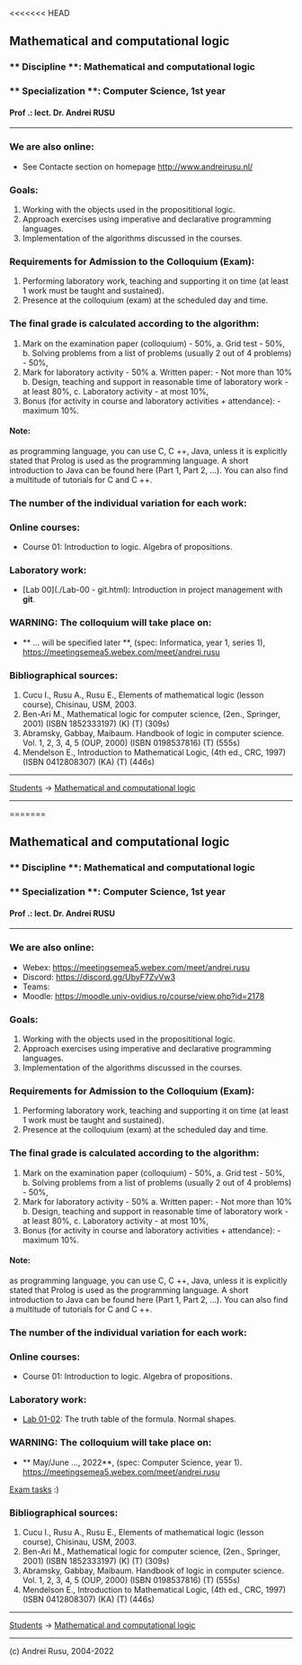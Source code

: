 <<<<<<< HEAD
## Mathematical and computational logic

### ** Discipline **: Mathematical and computational logic

### ** Specialization **:  Computer Science, 1st year

#### Prof .: lect. Dr. Andrei RUSU

---

### We are also online: 

- See Contacte section on homepage http://www.andreirusu.nl/


### Goals:

1. Working with the objects used in the proposititional  logic.
2. Approach exercises using imperative and declarative programming languages. 
3. Implementation of the algorithms discussed in the courses.

### Requirements for Admission to the Colloquium (Exam):

1. Performing laboratory work, teaching and supporting it on time (at least 1 work must be taught and sustained).
2. Presence at the colloquium (exam) at the scheduled day and time.

### The final grade is calculated according to the algorithm:

1. Mark on the examination paper (colloquium) - 50%,
   a. Grid test - 50%,
   b. Solving problems from a list of problems (usually 2 out of 4 problems) - 50%,
2. Mark for laboratory activity - 50%
   a. Written paper: - Not more than 10%
   b. Design, teaching and support in reasonable time of laboratory work - at least 80%,
   c. Laboratory activity - at most 10%,
3. Bonus (for activity in course and laboratory activities + attendance): - maximum 10%.

#### Note:

as programming language, you can use C, C ++, Java, unless it is explicitly stated that Prolog is used as the programming language. A short introduction to Java can be found here (Part 1, Part 2, ...). You can also find a multitude of tutorials for C and C ++.

### The number of the individual variation for each work:

<!--
* [Computer Science](./cs1.html), year 1 (cs1)
* [Informatics, series 1](./info1s1.html), year 1 (info1s1)
* Mathematics-Informatics, year 2 (2017)
-->

### Online courses:
* Course 01: Introduction to logic. Algebra of propositions.
<!--
* Course 02: The classical logic of propositions. Tautologies. Inconsistences. 
* Course 03: Normal forms. Minimization of normal forms. 
* Course 04: Axiomatization of classical logic. Sequences of deduction. Theorems. 
* [Course 05](): Sintactic methods for proving theorems in the classical logic of propositions. 
* Other corces are online on Discord platform. 
-->
### Laboratory work:

* [Lab 00](./Lab-00 - git.html): Introduction in project management with __git__.
<!--
* [Lab 01-02](./LC-cs1-lab-01-02.html): The truth table of the formula. Normal shapes.
* [Lab 03-04](./LC-cs1-lab-03-04.html): Normal forms. Minimal normal forms.
* [Lab 05-06](./LC-cs1-lab-05-06.html): Resolution method to determine logical consequences.
* [Lab 07-08](./LC-cs1-lab-07-08.html): Semantics of formulas in predicate calculus
* [Lab 01-02](./LC-cs1-lab-01-02.html): The truth table of the formula. Normal shapes.
* [Lab 03-04](./LC-cs1-lab-03-04.html): Minimal normal forms.
* [Lab 05-06](./LC-cs1-lab-05-06.html): Resolution method to determine logical consequences.
* [Lab 07-08](./LC-cs1-lab-07-08.html): Semantics of formulas in predicate calculus
* [Lab 09-10](./LC-cs1-lab-09-10.html): The Herbrand Universe. Herbrand base. Herbrand's interpretation. 
* [Lab 11-12](./LC-cs1-lab-11-12.html): Semantics of formulas in predicate calculus, 2
* [Lab 13-14](./index-LC-cs1.html): Declarative programming elements.
-->

<!--
#### Upload every laboratory work on the server according to the links. 

[Uploaded laboratory works](https://drive.google.com/open?id=18tu8nixipjUqjjqVyb4s1a4e3-evHnwx): la 24 mai 2020

- Lab 01-02: http://s.go.ro/2vwvt9ia
- Lab 03-04: http://s.go.ro/n35na6wm
- Lab 05-06: http://s.go.ro/edh8l751
- Lab 07-08: http://s.go.ro/r3op3h8r
- Lab 09-10: http://s.go.ro/rbjbe5fg
- Lab 11-12: http://s.go.ro/dtvu54l9

The name of the file must follow the format: 
**Lab 01-02, Rusu Andrei, andrei.rusu.teach@gmail.com.zip**

Passwords for uploading files are on the Discord channel. 
-->

### WARNING: The colloquium will take place on:

* ** ... will be specified later **, (spec: Informatica, year 1, series 1), https://meetingsemea5.webex.com/meet/andrei.rusu

### Bibliographical sources:

1. Cucu I., Rusu A., Rusu E., Elements of mathematical logic (lesson course), Chisinau, USM, 2003.
2. Ben-Ari M., Mathematical logic for computer science, (2en., Springer, 2001) (ISBN 1852333197) (K) (T) (309s)
3. Abramsky, Gabbay, Maibaum. Handbook of logic in computer science. Vol. 1, 2, 3, 4, 5 (OUP, 2000) (ISBN 0198537816) (T) (555s)
4. Mendelson E., Introduction to Mathematical Logic, (4th ed., CRC, 1997) (ISBN 0412808307) (KA) (T) (446s)

***

[Students](./) -> [Mathematical and computational logic]()

---

=======
## Mathematical and computational logic

### ** Discipline **: Mathematical and computational logic

### ** Specialization **:  Computer Science, 1st year

#### Prof .: lect. Dr. Andrei RUSU

---

### We are also online: 
- Webex: https://meetingsemea5.webex.com/meet/andrei.rusu
- Discord: https://discord.gg/UbyF7ZvVw3
- Teams: 
- Moodle: https://moodle.univ-ovidius.ro/course/view.php?id=2178


### Goals:

1. Working with the objects used in the proposititional  logic.
2. Approach exercises using imperative and declarative programming languages. 
3. Implementation of the algorithms discussed in the courses.

### Requirements for Admission to the Colloquium (Exam):

1. Performing laboratory work, teaching and supporting it on time (at least 1 work must be taught and sustained).
2. Presence at the colloquium (exam) at the scheduled day and time.

### The final grade is calculated according to the algorithm:

1. Mark on the examination paper (colloquium) - 50%,
   a. Grid test - 50%,
   b. Solving problems from a list of problems (usually 2 out of 4 problems) - 50%,
2. Mark for laboratory activity - 50%
   a. Written paper: - Not more than 10%
   b. Design, teaching and support in reasonable time of laboratory work - at least 80%,
   c. Laboratory activity - at most 10%,
3. Bonus (for activity in course and laboratory activities + attendance): - maximum 10%.

#### Note:

as programming language, you can use C, C ++, Java, unless it is explicitly stated that Prolog is used as the programming language. A short introduction to Java can be found here (Part 1, Part 2, ...). You can also find a multitude of tutorials for C and C ++.

### The number of the individual variation for each work:

<!--
* [Computer Science](./cs1.html), year 1 (cs1)
* [Informatics, series 1](./info1s1.html), year 1 (info1s1)
* Mathematics-Informatics, year 2 (2017)
-->

### Online courses:
* Course 01: Introduction to logic. Algebra of propositions.
<!--
* Course 02: The classical logic of propositions. Tautologies. Inconsistences. 
* Course 03: Normal forms. Minimization of normal forms. 
* Course 04: Axiomatization of classical logic. Sequences of deduction. Theorems. 
* [Course 05](): Sintactic methods for proving theorems in the classical logic of propositions. 
* Other corces are online on Discord platform. 
-->
### Laboratory work:

* [Lab 01-02](./LC-cs1-lab-01-02.html): The truth table of the formula. Normal shapes.
<!--
* [Lab 03-04](./LC-cs1-lab-03-04.html): Normal forms. Minimal normal forms.
* [Lab 05-06](./LC-cs1-lab-05-06.html): Resolution method to determine logical consequences.
* [Lab 07-08](./LC-cs1-lab-07-08.html): Semantics of formulas in predicate calculus

* [Lab 01-02](./LC-cs1-lab-01-02.html): The truth table of the formula. Normal shapes.
* [Lab 03-04](./LC-cs1-lab-03-04.html): Minimal normal forms.
* [Lab 05-06](./LC-cs1-lab-05-06.html): Resolution method to determine logical consequences.
* [Lab 07-08](./LC-cs1-lab-07-08.html): Semantics of formulas in predicate calculus
* [Lab 09-10](./LC-cs1-lab-09-10.html): The Herbrand Universe. Herbrand base. Herbrand's interpretation. 
* [Lab 11-12](./LC-cs1-lab-11-12.html): Semantics of formulas in predicate calculus, 2
* [Lab 13-14](./index-LC-cs1.html): Declarative programming elements.
-->

<!--
#### Upload every laboratory work on the server according to the links. 

[Uploaded laboratory works](https://drive.google.com/open?id=18tu8nixipjUqjjqVyb4s1a4e3-evHnwx): la 24 mai 2020

- Lab 01-02: http://s.go.ro/2vwvt9ia
- Lab 03-04: http://s.go.ro/n35na6wm
- Lab 05-06: http://s.go.ro/edh8l751
- Lab 07-08: http://s.go.ro/r3op3h8r
- Lab 09-10: http://s.go.ro/rbjbe5fg
- Lab 11-12: http://s.go.ro/dtvu54l9

The name of the file must follow the format: 
**Lab 01-02, Rusu Andrei, andrei.rusu.teach@gmail.com.zip**

Passwords for uploading files are on the Discord channel. 
-->

### WARNING: The colloquium will take place on:

* ** May/June ..., 2022**, (spec: Computer Science, year 1). https://meetingsemea5.webex.com/meet/andrei.rusu 

[Exam tasks](./) :)

### Bibliographical sources:

1. Cucu I., Rusu A., Rusu E., Elements of mathematical logic (lesson course), Chisinau, USM, 2003.
2. Ben-Ari M., Mathematical logic for computer science, (2en., Springer, 2001) (ISBN 1852333197) (K) (T) (309s)
3. Abramsky, Gabbay, Maibaum. Handbook of logic in computer science. Vol. 1, 2, 3, 4, 5 (OUP, 2000) (ISBN 0198537816) (T) (555s)
4. Mendelson E., Introduction to Mathematical Logic, (4th ed., CRC, 1997) (ISBN 0412808307) (KA) (T) (446s)

***

[Students](./) -> [Mathematical and computational logic]()

---

(c) Andrei Rusu, 2004-2022